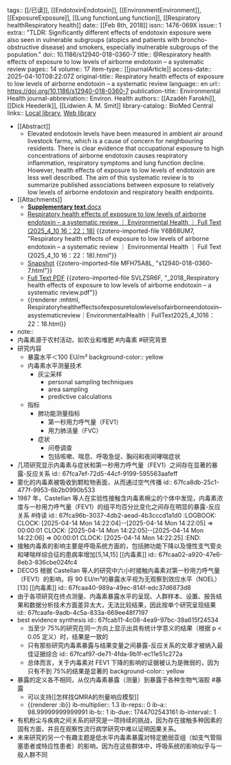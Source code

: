 tags:: [[/已读]], [[EndotoxinEndotoxin]], [[EnvironmentEnvironment]], [[ExposureExposure]], [[Lung functionLung function]], [[Respiratory healthRespiratory health]]
date:: [[Feb 8th, 2018]]
issn:: 1476-069X
issue:: 1
extra:: "TLDR: Significantly different effects of endotoxin exposure were also seen in vulnerable subgroups (atopics and patients with broncho-obstructive disease) and smokers, especially inulnerable subgroups of the population."
doi:: 10.1186/s12940-018-0360-7
title:: @Respiratory health effects of exposure to low levels of airborne endotoxin – a systematic review
pages:: 14
volume:: 17
item-type:: [[journalArticle]]
access-date:: 2025-04-10T08:22:07Z
original-title:: Respiratory health effects of exposure to low levels of airborne endotoxin – a systematic review
language:: en
url:: https://doi.org/10.1186/s12940-018-0360-7
publication-title:: Environmental Health
journal-abbreviation:: Environ. Health
authors:: [[Azadèh Farokhi]], [[Dick Heederik]], [[Lidwien A. M. Smit]]
library-catalog:: BioMed Central
links:: [Local library](zotero://select/library/items/MNBCVICE), [Web library](https://www.zotero.org/users/14278722/items/MNBCVICE)

- [[Abstract]]
	- Elevated endotoxin levels have been measured in ambient air around livestock farms, which is a cause of concern for neighbouring residents. There is clear evidence that occupational exposure to high concentrations of airborne endotoxin causes respiratory inflammation, respiratory symptoms and lung function decline. However, health effects of exposure to low levels of endotoxin are less well described. The aim of this systematic review is to summarize published associations between exposure to relatively low levels of airborne endotoxin and respiratory health endpoints.
- [[Attachments]]
	- [**Supplementary text**.docx](../assets/12940_2018_360_MOESM1_ESM_1744626839972_0.docx)
	- [Respiratory health effects of exposure to low levels of airborne endotoxin – a systematic review ｜ Environmental Health ｜ Full Text (2025_4_10 16：22：18)](zotero://select/library/items/Y6B68UM7) {{zotero-imported-file Y6B68UM7, "Respiratory health effects of exposure to low levels of airborne endotoxin – a systematic review ｜ Environmental Health ｜ Full Text (2025_4_10 16：22：18).html"}}
	- [Snapshot](https://ehjournal.biomedcentral.com/articles/10.1186/s12940-018-0360-7) {{zotero-imported-file MFH75A8L, "s12940-018-0360-7.html"}}
	- [Full Text PDF](https://ehjournal.biomedcentral.com/counter/pdf/10.1186/s12940-018-0360-7) {{zotero-imported-file SVLZSR6F, "_2018_Respiratory health effects of exposure to low levels of airborne endotoxin – a systematic review.pdf"}}
	- {{renderer :mhtml, Respiratoryhealtheffectsofexposuretolowlevelsofairborneendotoxin–asystematicreview｜EnvironmentalHealth｜FullText2025_4_1016：22：18.html}}
- note::
- 内毒素源于农村活动，如农业和堆肥 #内毒素 #研究背景
- 研究内容
	- 暴露水平＜100 EU/m³
	  background-color:: yellow
	- 内毒素水平测量技术
		- 灰尘采样
			- personal sampling techniques
			- area sampling
			- predictive calculations
	- 指标
		- 肺功能测量指标
			- 第一秒用力呼气量（FEV1）
			- 用力肺活量（FVC）
		- 症状
			- 问卷调查
			- 包括咳嗽、喘息、呼吸急促、胸闷和夜间哮喘症状
- 几项研究显示内毒素与症状和第一秒用力呼气量（FEV1）之间存在显著的暴露-反应关系
  id:: 67fca7ef-72d5-44cf-9199-595563aafeff
- 雾化的内毒素被吸收到颗粒物表面，从而通过空气传播
  id:: 67fca8db-25c1-477f-9953-6b2b0990b533
- 1987 年，Castellan 等人在实验性接触含内毒素棉尘的个体中发现，内毒素浓度与一秒用力呼气量（FEV1）的组平均百分比变化之间存在明显的暴露-反应关系 #待读
  id:: 67fca96b-3037-4db2-aead-4b3cccd1a1d0
  :LOGBOOK:
  CLOCK: [2025-04-14 Mon 14:22:04]--[2025-04-14 Mon 14:22:05] =>  00:00:01
  CLOCK: [2025-04-14 Mon 14:22:05]--[2025-04-14 Mon 14:22:06] =>  00:00:01
  CLOCK: [2025-04-14 Mon 14:22:25]
  :END:
- 接触内毒素的影响主要是呼吸系统方面的，包括肺功能下降以及慢性支气管炎和哮喘样综合征的患病率增加[5,14,15] [[内毒素]]
  id:: 67fcaa02-a920-47e6-8eb3-836cbe024fc4
- DECOS 根据 Castellan 等人的研究中六小时接触内毒素对第一秒用力呼气量（FEV1）的影响，将 90 EU/m³的暴露水平视为无观察到效应水平（NOEL）[13] [[内毒素]]
  id:: 67fcaa40-989a-49ec-814f-edc37d6873d8
- 由于各项研究在终点测量、内毒素暴露水平的呈现、人群样本、设置、报告结果和数据分析技术方面差异太大，无法比较结果，因此按单个研究呈现结果
  id:: 67fcaafe-9adb-4c5a-833a-669ee48f7197
- best evidence synthesis
  id:: 67fcab11-4c08-4ea9-97bc-39a615f24534
	- 当至少 75%的研究在同一方向上显示出具有统计学意义的结果（根据 p < 0.05 定义）时，结果是一致的
	- 只有那些研究内毒素暴露与结果变量之间暴露-反应关系的文章才被纳入最佳证据综合
	  id:: 67fcaf97-de71-4fda-9b1f-ec11e51c272a
	- 总体而言，关于内毒素对 FEV1 下降的影响的证据被认为是微弱的，因为只有不到 75%的结果是显著的
	  background-color:: yellow
- 暴露的定义各不相同，从仅内毒素暴露（测量）到暴露于各种生物气溶胶 #暴露
	- 可以支持[[怎样找QMRA的剂量响应模型]]
	- {{renderer :ib}}
	  ib-multiplier:: 1.3
	  ib-reps:: 0
	  ib-a:: 98.99999999999991
	  ib-b:: 1
	  ib-due:: 1744702543161
	  ib-interval:: 1
- 有机粉尘与疾病之间关系的研究是一项持续的挑战，因为存在接触多种因素的固有方面，并且在观察性流行病学研究中难以证明因果关系。
- 未来研究的另一个有趣主题是低水平内毒素暴露对特定脆弱亚组（如支气管阻塞患者或特应性患者）的影响，因为在这些群体中，呼吸系统的影响似乎与一般人群不同